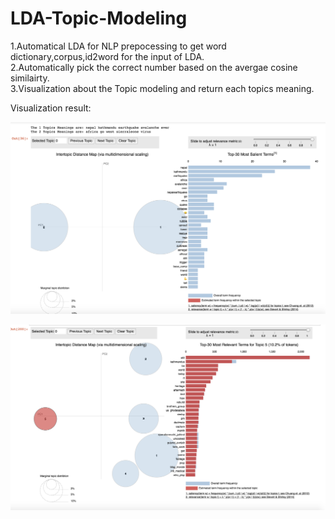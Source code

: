 # LDA-Topic-Modeling
1.Automatical LDA for NLP prepocessing to get word dictionary,corpus,id2word for the input of LDA.   
2.Automatically pick the correct number based on the avergae cosine similairty.   
3.Visualization about the Topic modeling and return each topics meaning.    


Visualization result:

![Automatical LDA result](https://github.com/yuxiangh/LDA-Topic-Modeling/blob/master/Screen%20Shot%202018-07-09%20at%2012.37.57%20AM.png)


![Automatical LDA result2](https://github.com/yuxiangh/LDA-Topic-Modeling/blob/master/Screen%20Shot%202018-07-09%20at%2012.40.28%20AM.png)


